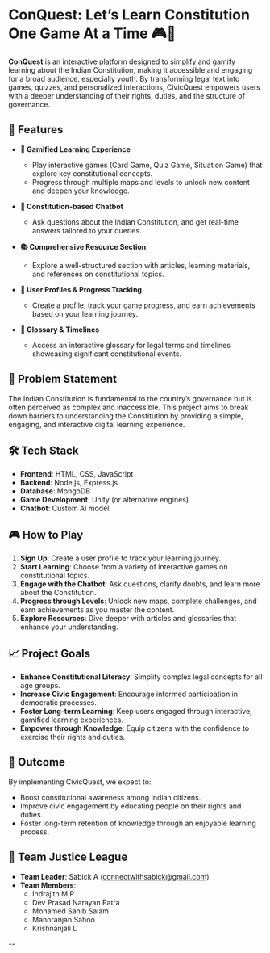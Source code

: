 
# ConQuest: Let’s Learn Constitution One Game At a Time 🎮📜


**ConQuest** is an interactive platform designed to simplify and gamify learning about the Indian Constitution, making it accessible and engaging for a broad audience, especially youth. By transforming legal text into games, quizzes, and personalized interactions, CivicQuest empowers users with a deeper understanding of their rights, duties, and the structure of governance.

## 🚀 Features

- **🎯 Gamified Learning Experience**
  - Play interactive games (Card Game, Quiz Game, Situation Game) that explore key constitutional concepts.
  - Progress through multiple maps and levels to unlock new content and deepen your knowledge.
  
- **🤖 Constitution-based Chatbot**
  - Ask questions about the Indian Constitution, and get real-time answers tailored to your queries.

- **📚 Comprehensive Resource Section**
  - Explore a well-structured section with articles, learning materials, and references on constitutional topics.

- **👤 User Profiles & Progress Tracking**
  - Create a profile, track your game progress, and earn achievements based on your learning journey.

- **📜 Glossary & Timelines**
  - Access an interactive glossary for legal terms and timelines showcasing significant constitutional events.

## 🎯 Problem Statement


The Indian Constitution is fundamental to the country’s governance but is often perceived as complex and inaccessible. This project aims to break down barriers to understanding the Constitution by providing a simple, engaging, and interactive digital learning experience.

## 🛠️ Tech Stack

- **Frontend**: HTML, CSS, JavaScript
- **Backend**: Node.js, Express.js
- **Database**: MongoDB
- **Game Development**: Unity (or alternative engines)
- **Chatbot**: Custom AI model

## 🎮 How to Play

1. **Sign Up**: Create a user profile to track your learning journey.
2. **Start Learning**: Choose from a variety of interactive games on constitutional topics.
3. **Engage with the Chatbot**: Ask questions, clarify doubts, and learn more about the Constitution.
4. **Progress through Levels**: Unlock new maps, complete challenges, and earn achievements as you master the content.
5. **Explore Resources**: Dive deeper with articles and glossaries that enhance your understanding.

## 📈 Project Goals

- **Enhance Constitutional Literacy**: Simplify complex legal concepts for all age groups.
- **Increase Civic Engagement**: Encourage informed participation in democratic processes.
- **Foster Long-term Learning**: Keep users engaged through interactive, gamified learning experiences.
- **Empower through Knowledge**: Equip citizens with the confidence to exercise their rights and duties.

## 📜 Outcome

By implementing CivicQuest, we expect to:
- Boost constitutional awareness among Indian citizens.
- Improve civic engagement by educating people on their rights and duties.
- Foster long-term retention of knowledge through an enjoyable learning process.

## 💼 Team Justice League

- **Team Leader**: Sabick A ([connectwithsabick@gmail.com](mailto:connectwithsabick@gmail.com))
- **Team Members**:
  - Indrajith M P
  - Dev Prasad Narayan Patra
  - Mohamed Sanib Salam
  - Manoranjan Sahoo
  - Krishnanjali L

--
